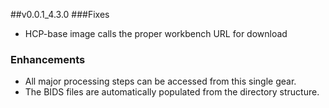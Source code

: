 ##v0.0.1_4.3.0
###Fixes
- HCP-base image calls the proper workbench URL for download
### Enhancements
- All major processing steps can be accessed from this single gear.
- The BIDS files are automatically populated from the directory structure.
